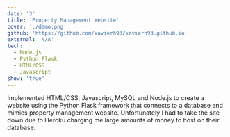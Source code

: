 ```yaml
---
date: '3'
title: 'Property Management Website'
cover: './demo.png'
github: 'https://github.com/xavierh93/xavierh93.github.io'
external: 'N/A'
tech:
  - Node.js
  - Python Flask
  - HTML/CSS
  - Javascript
show: 'true'
---
```


Implemented HTML/CSS, Javascript, MySQL and Node.js to create a website using the Python Flask framework that connects to a database and mimics property management website. Unfortunately I had to take the site down due to Heroku charging me large amounts of money to host on their database.
